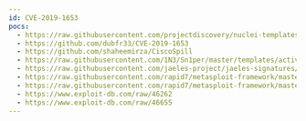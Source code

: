 ```yaml
---
id: CVE-2019-1653
pocs:
  - https://raw.githubusercontent.com/projectdiscovery/nuclei-templates/master/cves/CVE-2019-1653.yaml
  - https://github.com/dubfr33/CVE-2019-1653
  - https://github.com/shaheemirza/CiscoSpill
  - https://raw.githubusercontent.com/1N3/Sn1per/master/templates/active/CVE-2019-1653_-_Cisco_RV320_RV326_Configuration_Disclosure.sh
  - https://raw.githubusercontent.com/jaeles-project/jaeles-signatures/master/cves/cisco-rv-320-326-config-leak-cve-2019-1653.yaml
  - https://raw.githubusercontent.com/rapid7/metasploit-framework/master/modules/auxiliary/gather/cisco_rv320_config.rb
  - https://raw.githubusercontent.com/rapid7/metasploit-framework/master/modules/exploits/linux/http/cisco_rv32x_rce.rb
  - https://www.exploit-db.com/raw/46262
  - https://www.exploit-db.com/raw/46655
---
```

